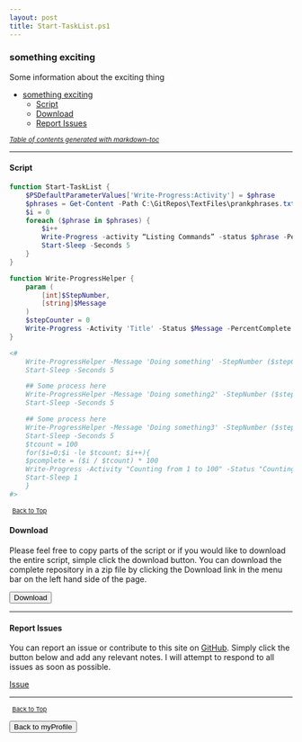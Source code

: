 ```yaml
---
layout: post
title: Start-TaskList.ps1
---
```


### something exciting

Some information about the exciting thing

- [something exciting](#something-exciting)
  - [Script](#script)
  - [Download](#download)
  - [Report Issues](#report-issues)

<small><i><a href='http://ecotrust-canada.github.io/markdown-toc/'>Table of contents generated with markdown-toc</a></i></small>

---

#### Script

```powershell
function Start-TaskList {
    $PSDefaultParameterValues['Write-Progress:Activity'] = $phrase
    $phrases = Get-Content -Path C:\GitRepos\TextFiles\prankphrases.txt
    $i = 0
    foreach ($phrase in $phrases) {
        $i++
        Write-Progress -activity “Listing Commands” -status $phrase -PercentComplete (($i / $phrases.count) * 100)
        Start-Sleep -Seconds 5
    }
}

function Write-ProgressHelper {
    param (
        [int]$StepNumber,
        [string]$Message
    )
    $stepCounter = 0
    Write-Progress -Activity 'Title' -Status $Message -PercentComplete (($StepNumber / ($stepCounter).count ) * 100)
}

<#
    Write-ProgressHelper -Message 'Doing something' -StepNumber ($stepCounter++)
    Start-Sleep -Seconds 5

    ## Some process here
    Write-ProgressHelper -Message 'Doing something2' -StepNumber ($stepCounter++)
    Start-Sleep -Seconds 5

    ## Some process here
    Write-ProgressHelper -Message 'Doing something3' -StepNumber ($stepCounter++)
    Start-Sleep -Seconds 5
    $tcount = 100
    for($i=0;$i -le $tcount; $i++){
    $pcomplete = ($i / $tcount) * 100
    Write-Progress -Activity "Counting from 1 to 100" -Status "Counting $i times" -PercentComplete $pcomplete
    Start-Sleep 1
    }
#>
```

<span style="font-size:11px;"><a href="#"><i class="fas fa-caret-up" aria-hidden="true" style="color: white; margin-right:5px;"></i>Back to Top</a></span>

#### Download

Please feel free to copy parts of the script or if you would like to download the entire script, simple click the download button. You can download the complete repository in a zip file by clicking the Download link in the menu bar on the left hand side of the page.

<button class="btn" type="submit" onclick="window.open('http://agamar.domain.leigh-services.com:4000/powershell/functions/myProfile/Start-TaskList.ps1')">
    <i class="fa fa-cloud-download-alt">
    </i>
        Download
</button>

---

#### Report Issues

You can report an issue or contribute to this site on <a href="https://github.com/BanterBoy/scripts-blog/issues">GitHub</a>. Simply click the button below and add any relevant notes. I will attempt to respond to all issues as soon as possible.

<!-- Place this tag where you want the button to render. -->

<a class="github-button" href="https://github.com/BanterBoy/scripts-blog/issues/new?title=Start-TaskList.ps1&body=There is a problem with this function. Please find details below." data-show-count="true" aria-label="Issue BanterBoy/scripts-blog on GitHub">Issue</a>

---

<span style="font-size:11px;"><a href="#"><i class="fas fa-caret-up" aria-hidden="true" style="color: white; margin-right:5px;"></i>Back to Top</a></span>

<a href="/menu/_pages/myProfile.html">
    <button class="btn">
        <i class='fas fa-reply'>
        </i>
            Back to myProfile
    </button>
</a>

[1]: http://ecotrust-canada.github.io/markdown-toc
[2]: https://github.com/googlearchive/code-prettify
